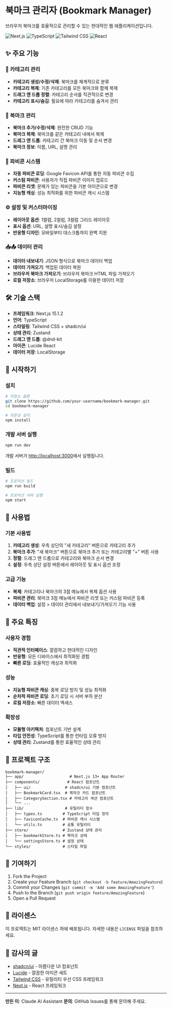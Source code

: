 # 북마크 관리자 (Bookmark Manager)

브라우저 북마크를 효율적으로 관리할 수 있는 현대적인 웹 애플리케이션입니다.

![Next.js](https://img.shields.io/badge/Next.js-15.1.2-black?logo=next.js)
![TypeScript](https://img.shields.io/badge/TypeScript-5.0-blue?logo=typescript)
![Tailwind CSS](https://img.shields.io/badge/Tailwind%20CSS-3.4-38bdf8?logo=tailwind-css)
![React](https://img.shields.io/badge/React-18-61dafb?logo=react)

## ✨ 주요 기능

### 📁 카테고리 관리
- **카테고리 생성/수정/삭제**: 북마크를 체계적으로 분류
- **카테고리 복제**: 기존 카테고리를 모든 북마크와 함께 복제
- **드래그 앤 드롭 정렬**: 카테고리 순서를 직관적으로 변경
- **카테고리 표시/숨김**: 필요에 따라 카테고리를 숨겨서 관리

### 🔖 북마크 관리
- **북마크 추가/수정/삭제**: 완전한 CRUD 기능
- **북마크 복제**: 북마크를 같은 카테고리 내에서 복제
- **드래그 앤 드롭**: 카테고리 간 북마크 이동 및 순서 변경
- **북마크 정보**: 이름, URL, 설명 관리

### 🎨 파비콘 시스템
- **자동 파비콘 로딩**: Google Favicon API를 통한 자동 파비콘 수집
- **커스텀 파비콘**: 사용자가 직접 파비콘 이미지 업로드
- **파비콘 리셋**: 문제가 있는 파비콘을 기본 아이콘으로 변경
- **지능형 캐싱**: 성능 최적화를 위한 파비콘 캐시 시스템

### ⚙️ 설정 및 커스터마이징
- **레이아웃 옵션**: 1컬럼, 2컬럼, 3컬럼 그리드 레이아웃
- **표시 옵션**: URL, 설명 표시/숨김 설정
- **반응형 디자인**: 모바일부터 데스크톱까지 완벽 지원

### 📥📤 데이터 관리
- **데이터 내보내기**: JSON 형식으로 북마크 데이터 백업
- **데이터 가져오기**: 백업된 데이터 복원
- **브라우저 북마크 가져오기**: 브라우저 북마크 HTML 파일 가져오기
- **로컬 저장소**: 브라우저 LocalStorage를 이용한 데이터 저장

## 🛠️ 기술 스택

- **프레임워크**: Next.js 15.1.2
- **언어**: TypeScript
- **스타일링**: Tailwind CSS + shadcn/ui
- **상태 관리**: Zustand
- **드래그 앤 드롭**: @dnd-kit
- **아이콘**: Lucide React
- **데이터 저장**: LocalStorage

## 🚀 시작하기

### 설치

```bash
# 저장소 클론
git clone https://github.com/your-username/bookmark-manager.git
cd bookmark-manager

# 의존성 설치
npm install
```

### 개발 서버 실행

```bash
npm run dev
```

개발 서버가 [http://localhost:3000](http://localhost:3000)에서 실행됩니다.

### 빌드

```bash
# 프로덕션 빌드
npm run build

# 프로덕션 서버 실행
npm start
```

## 📖 사용법

### 기본 사용법
1. **카테고리 생성**: 우측 상단의 "새 카테고리" 버튼으로 카테고리 추가
2. **북마크 추가**: "새 북마크" 버튼으로 북마크 추가 또는 카테고리별 "+" 버튼 사용
3. **정렬**: 드래그 앤 드롭으로 카테고리와 북마크 순서 변경
4. **설정**: 우측 상단 설정 버튼에서 레이아웃 및 표시 옵션 조정

### 고급 기능
- **복제**: 카테고리나 북마크의 3점 메뉴에서 복제 옵션 사용
- **파비콘 관리**: 북마크 3점 메뉴에서 파비콘 리셋 또는 커스텀 파비콘 등록
- **데이터 백업**: 설정 > 데이터 관리에서 내보내기/가져오기 기능 사용

## 🎯 주요 특징

### 사용자 경험
- **직관적 인터페이스**: 깔끔하고 현대적인 디자인
- **반응형**: 모든 디바이스에서 최적화된 경험
- **빠른 로딩**: 효율적인 캐싱과 최적화

### 성능
- **지능형 파비콘 캐싱**: 중복 로딩 방지 및 성능 최적화
- **순차적 파비콘 로딩**: 초기 로딩 시 서버 부하 분산
- **로컬 저장소**: 빠른 데이터 액세스

### 확장성
- **모듈형 아키텍처**: 컴포넌트 기반 설계
- **타입 안전성**: TypeScript를 통한 런타임 오류 방지
- **상태 관리**: Zustand를 통한 효율적인 상태 관리

## 📁 프로젝트 구조

```
bookmark-manager/
├── app/                    # Next.js 13+ App Router
├── components/            # React 컴포넌트
│   ├── ui/               # shadcn/ui 기본 컴포넌트
│   ├── BookmarkCard.tsx  # 북마크 카드 컴포넌트
│   ├── CategorySection.tsx # 카테고리 섹션 컴포넌트
│   └── ...
├── lib/                  # 유틸리티 함수
│   ├── types.ts         # TypeScript 타입 정의
│   ├── faviconCache.ts  # 파비콘 캐시 시스템
│   └── utils.ts         # 공통 유틸리티
├── store/               # Zustand 상태 관리
│   ├── bookmarkStore.ts # 북마크 상태
│   └── settingsStore.ts # 설정 상태
└── styles/              # 스타일 파일
```

## 🤝 기여하기

1. Fork the Project
2. Create your Feature Branch (`git checkout -b feature/AmazingFeature`)
3. Commit your Changes (`git commit -m 'Add some AmazingFeature'`)
4. Push to the Branch (`git push origin feature/AmazingFeature`)
5. Open a Pull Request

## 📝 라이센스

이 프로젝트는 MIT 라이센스 하에 배포됩니다. 자세한 내용은 `LICENSE` 파일을 참조하세요.

## 🙏 감사의 글

- [shadcn/ui](https://ui.shadcn.com/) - 아름다운 UI 컴포넌트
- [Lucide](https://lucide.dev/) - 깔끔한 아이콘 세트
- [Tailwind CSS](https://tailwindcss.com/) - 유틸리티 우선 CSS 프레임워크
- [Next.js](https://nextjs.org/) - React 프레임워크

---

**만든 이**: Claude AI Assistant
**문의**: GitHub Issues를 통해 문의해 주세요.
